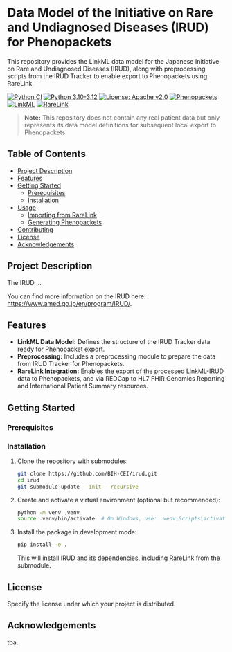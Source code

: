 # Data Model of the Initiative on Rare and Undiagnosed Diseases (IRUD) for Phenopackets

This repository provides the LinkML data model for the Japanese Initiative on Rare and Undiagnosed Diseases (IRUD), along with preprocessing scripts from the IRUD Tracker to enable export to Phenopackets using RareLink.

[![Python CI](https://github.com/BIH-CEI/irud/actions/workflows/python_ci.yml/badge.svg)](https://github.com/BIH-CEI/irud/actions/workflows/python_ci.yml)
[![Python 3.10-3.12](https://img.shields.io/badge/python-3.10%20%7C%203.11%20%7C%203.12-blue.svg)](https://www.python.org/downloads/)
[![License: Apache v2.0](https://img.shields.io/badge/License-Apache2.0-yellow.svg)](https://opensource.org/licenses/MIT)
[![Phenopackets](https://img.shields.io/badge/Phenopackets-2.0-purple.svg)](https://phenopacket-schema.readthedocs.io/en/latest/)
[![LinkML](https://img.shields.io/badge/LinkML-1.8.0+-green.svg)](https://linkml.io/)
[![RareLink](https://img.shields.io/badge/RareLink-v2.0.0-blue.svg)](https://github.com/BIH-CEI/RareLink)

> **Note:** This repository does not contain any real patient data but only represents its data model definitions for subsequent local export to Phenopackets.

## Table of Contents

- [Project Description](#project-description)
- [Features](#features)
- [Getting Started](#getting-started)
   - [Prerequisites](#prerequisites)
   - [Installation](#installation)
- [Usage](#usage)
   - [Importing from RareLink](#importing-from-rarelink)
   - [Generating Phenopackets](#generating-phenopackets)
- [Contributing](#contributing)
- [License](#license)
- [Acknowledgements](#acknowledgements)

## Project Description

The IRUD ... 
<!-- TODO -->

You can find more information on the IRUD here: https://www.amed.go.jp/en/program/IRUD/. 

## Features

* **LinkML Data Model:** Defines the structure of the IRUD Tracker data ready for Phenopacket export.
* **Preprocessing:** Includes a preprocessing module to prepare the data from IRUD Tracker for Phenopackets.
* **RareLink Integration:** Enables the export of the processed LinkML-IRUD data to Phenopackets, and via REDCap to HL7 FHIR Genomics Reporting and International Patient Summary resources.

## Getting Started 

### Prerequisites

### Installation

1. Clone the repository with submodules:
   ```bash
   git clone https://github.com/BIH-CEI/irud.git
   cd irud
   git submodule update --init --recursive
   ```

2. Create and activate a virtual environment (optional but recommended):
   ```bash
   python -m venv .venv
   source .venv/bin/activate  # On Windows, use: .venv\Scripts\activate
   ```

3. Install the package in development mode:
   ```bash
   pip install -e .
   ```

   This will install IRUD and its dependencies, including RareLink from the submodule.

## License

Specify the license under which your project is distributed.

## Acknowledgements

tba.